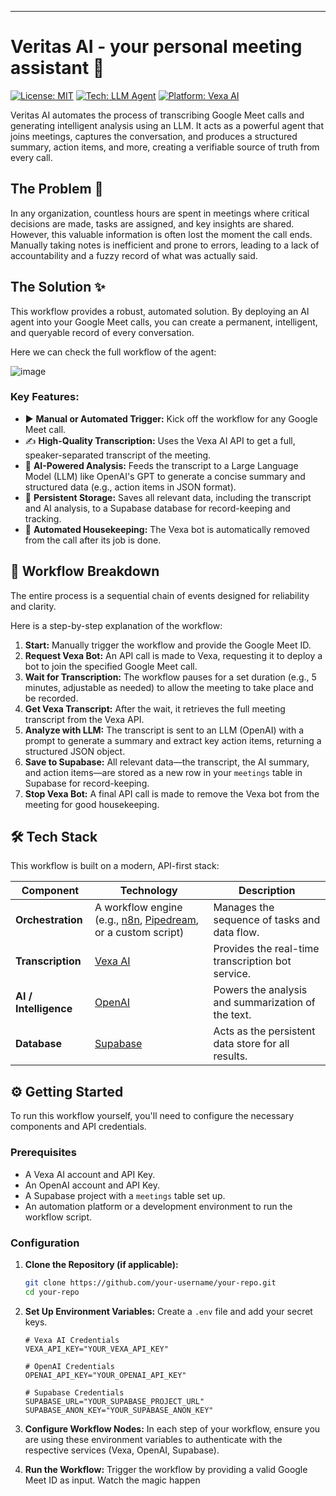 ---

# Veritas AI - your personal meeting assistant 🤖

[![License: MIT](https://img.shields.io/badge/License-MIT-yellow.svg)](https://opensource.org/licenses/MIT)
[![Tech: LLM Agent](https://img.shields.io/badge/Tech-LLM_Agent-blueviolet)](https://openai.com)
[![Platform: Vexa AI](https://img.shields.io/badge/Transcription-Vexa_AI-orange)](https://vexa.ai/)

Veritas AI automates the process of transcribing Google Meet calls and generating intelligent analysis using an LLM. It acts as a powerful agent that joins meetings, captures the conversation, and produces a structured summary, action items, and more, creating a verifiable source of truth from every call.

## The Problem 🤔

In any organization, countless hours are spent in meetings where critical decisions are made, tasks are assigned, and key insights are shared. However, this valuable information is often lost the moment the call ends. Manually taking notes is inefficient and prone to errors, leading to a lack of accountability and a fuzzy record of what was actually said.

## The Solution ✨

This workflow provides a robust, automated solution. By deploying an AI agent into your Google Meet calls, you can create a permanent, intelligent, and queryable record of every conversation.

Here we can check the full workflow of the agent:

![image](https://github.com/user-attachments/assets/05ce678c-2cc0-4b2b-9905-f9cfa6d114af)

### Key Features:
-   ▶️ **Manual or Automated Trigger:** Kick off the workflow for any Google Meet call.
-   ✍️ **High-Quality Transcription:** Uses the Vexa AI API to get a full, speaker-separated transcript of the meeting.
-   🧠 **AI-Powered Analysis:** Feeds the transcript to a Large Language Model (LLM) like OpenAI's GPT to generate a concise summary and structured data (e.g., action items in JSON format).
-   💾 **Persistent Storage:** Saves all relevant data, including the transcript and AI analysis, to a Supabase database for record-keeping and tracking.
-   🧹 **Automated Housekeeping:** The Vexa bot is automatically removed from the call after its job is done.

## 🚀 Workflow Breakdown

The entire process is a sequential chain of events designed for reliability and clarity.



Here is a step-by-step explanation of the workflow:

1.  **Start:** Manually trigger the workflow and provide the Google Meet ID.
2.  **Request Vexa Bot:** An API call is made to Vexa, requesting it to deploy a bot to join the specified Google Meet call.
3.  **Wait for Transcription:** The workflow pauses for a set duration (e.g., 5 minutes, adjustable as needed) to allow the meeting to take place and be recorded.
4.  **Get Vexa Transcript:** After the wait, it retrieves the full meeting transcript from the Vexa API.
5.  **Analyze with LLM:** The transcript is sent to an LLM (OpenAI) with a prompt to generate a summary and extract key action items, returning a structured JSON object.
6.  **Save to Supabase:** All relevant data—the transcript, the AI summary, and action items—are stored as a new row in your `meetings` table in Supabase for record-keeping.
7.  **Stop Vexa Bot:** A final API call is made to remove the Vexa bot from the meeting for good housekeeping.

## 🛠️ Tech Stack

This workflow is built on a modern, API-first stack:

| Component             | Technology                                                                                                  | Description                                         |
| --------------------- | ----------------------------------------------------------------------------------------------------------- | --------------------------------------------------- |
| **Orchestration**     | A workflow engine (e.g., [n8n](https://n8n.io/), [Pipedream](https://pipedream.com/), or a custom script)      | Manages the sequence of tasks and data flow.        |
| **Transcription**     | [Vexa AI](https://vexa.ai/)                                                                                   | Provides the real-time transcription bot service.   |
| **AI / Intelligence** | [OpenAI](https://openai.com/)                                                                                 | Powers the analysis and summarization of the text.  |
| **Database**          | [Supabase](https://supabase.com/)                                                                             | Acts as the persistent data store for all results.  |

## ⚙️ Getting Started

To run this workflow yourself, you'll need to configure the necessary components and API credentials.

### Prerequisites

-   A Vexa AI account and API Key.
-   An OpenAI account and API Key.
-   A Supabase project with a `meetings` table set up.
-   An automation platform or a development environment to run the workflow script.

### Configuration

1.  **Clone the Repository (if applicable):**
    ```bash
    git clone https://github.com/your-username/your-repo.git
    cd your-repo
    ```

2.  **Set Up Environment Variables:**
    Create a `.env` file and add your secret keys.
    ```env
    # Vexa AI Credentials
    VEXA_API_KEY="YOUR_VEXA_API_KEY"

    # OpenAI Credentials
    OPENAI_API_KEY="YOUR_OPENAI_API_KEY"

    # Supabase Credentials
    SUPABASE_URL="YOUR_SUPABASE_PROJECT_URL"
    SUPABASE_ANON_KEY="YOUR_SUPABASE_ANON_KEY"
    ```

3.  **Configure Workflow Nodes:**
    In each step of your workflow, ensure you are using these environment variables to authenticate with the respective services (Vexa, OpenAI, Supabase).

4.  **Run the Workflow:**
    Trigger the workflow by providing a valid Google Meet ID as input. Watch the magic happen
